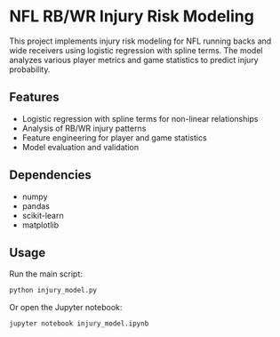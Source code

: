 # NFL RB/WR Injury Risk Modeling

This project implements injury risk modeling for NFL running backs and wide receivers using logistic regression with spline terms. The model analyzes various player metrics and game statistics to predict injury probability.

## Features

- Logistic regression with spline terms for non-linear relationships
- Analysis of RB/WR injury patterns
- Feature engineering for player and game statistics
- Model evaluation and validation

## Dependencies

- numpy
- pandas
- scikit-learn
- matplotlib

## Usage

Run the main script:
```bash
python injury_model.py
```

Or open the Jupyter notebook:
```bash
jupyter notebook injury_model.ipynb
```
